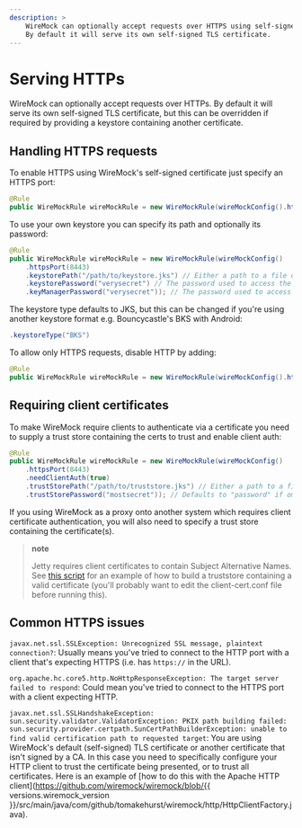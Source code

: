 ```yaml
---
description: >
    WireMock can optionally accept requests over HTTPS using self-signed or custom certificates.
    By default it will serve its own self-signed TLS certificate.
---
```


# Serving HTTPs

WireMock can optionally accept requests over HTTPs. By default it will serve its own self-signed TLS certificate, but this can be
overridden if required by providing a keystore containing another certificate.

## Handling HTTPS requests

To enable HTTPS using WireMock's self-signed certificate just specify an
HTTPS port:

```java
@Rule
public WireMockRule wireMockRule = new WireMockRule(wireMockConfig().httpsPort(8443));
```

To use your own keystore you can specify its path and optionally its
password:

```java
@Rule
public WireMockRule wireMockRule = new WireMockRule(wireMockConfig()
    .httpsPort(8443)
    .keystorePath("/path/to/keystore.jks") // Either a path to a file or a resource on the classpath
    .keystorePassword("verysecret") // The password used to access the keystore. Defaults to "password" if omitted
    .keyManagerPassword("verysecret")); // The password used to access individual keys in the keystore. Defaults to "password" if omitted
```

The keystore type defaults to JKS, but this can be changed if you're using another keystore format e.g. Bouncycastle's BKS with Android:

```java
.keystoreType("BKS")
```

To allow only HTTPS requests, disable HTTP by adding:

```java
@Rule
public WireMockRule wireMockRule = new WireMockRule(wireMockConfig().httpsPort(8443).httpDisabled(true));
```

## Requiring client certificates

To make WireMock require clients to authenticate via a certificate you
need to supply a trust store containing the certs to trust and enable
client auth:

```java
@Rule
public WireMockRule wireMockRule = new WireMockRule(wireMockConfig()
    .httpsPort(8443)
    .needClientAuth(true)
    .trustStorePath("/path/to/truststore.jks") // Either a path to a file or a resource on the classpath
    .trustStorePassword("mostsecret")); // Defaults to "password" if omitted
```

If you using WireMock as a proxy onto another system which requires client certificate authentication, you will also need to
specify a trust store containing the certificate(s).

> **note**
>
> Jetty requires client certificates to contain Subject Alternative Names.
> See [this script](https://github.com/tomakehurst/wiremock/blob/master/scripts/create-client-cert.sh) for an example of how to build
> a truststore containing a valid certificate (you'll probably want to edit the client-cert.conf file before running this).

## Common HTTPS issues

`javax.net.ssl.SSLException: Unrecognized SSL message, plaintext connection?`: Usually means you've tried to connect to the
HTTP port with a client that's expecting HTTPS (i.e. has `https://` in the URL).

`org.apache.hc.core5.http.NoHttpResponseException: The target server failed to respond`: Could mean you've tried to connect to the HTTPS port with a
client expecting HTTP.

`javax.net.ssl.SSLHandshakeException: sun.security.validator.ValidatorException: PKIX path building failed: sun.security.provider.certpath.SunCertPathBuilderException: unable to find valid certification path to requested target`: You are using WireMock's default (self-signed) TLS certificate or another certificate that isn't signed by a CA. In this case you need to specifically configure your HTTP client to trust the certificate being presented, or to trust all certificates. Here is an example of [how to do this with the Apache HTTP client](https://github.com/wiremock/wiremock/blob/{{ versions.wiremock_version }}/src/main/java/com/github/tomakehurst/wiremock/http/HttpClientFactory.java).
